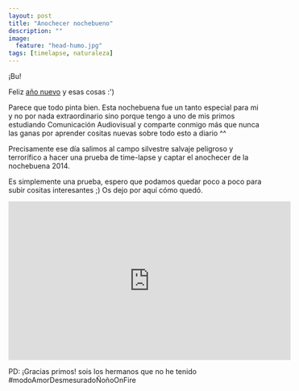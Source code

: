 ```yaml
---
layout: post
title: "Anochecer nochebueno"
description: ""
image:
  feature: "head-humo.jpg"
tags: [timelapse, naturaleza]
---
```


¡Bu!

Feliz [año nuevo](https://vine.co/v/OHWIhhWnHz2) y esas cosas :')

Parece que todo pinta bien. Esta nochebuena fue un tanto especial para mi y no por nada extraordinario sino porque tengo a uno de mis primos estudiando Comunicación Audiovisual y comparte conmigo más que nunca las ganas por aprender cositas nuevas sobre todo esto a diario ^^

Precisamente ese día salimos al campo silvestre salvaje peligroso y terrorífico a hacer una prueba de time-lapse y captar el anochecer de la nochebuena 2014.

Es simplemente una prueba, espero que podamos quedar poco a poco para subir cositas interesantes ;) Os dejo por aquí cómo quedó.

<iframe width="560" height="315" src="https://www.youtube.com/embed/4T9qpHhurOo" frameborder="0" allowfullscreen></iframe>

PD: ¡Gracias primos! sois los hermanos que no he tenido #modoAmorDesmesuradoÑoñoOnFire
